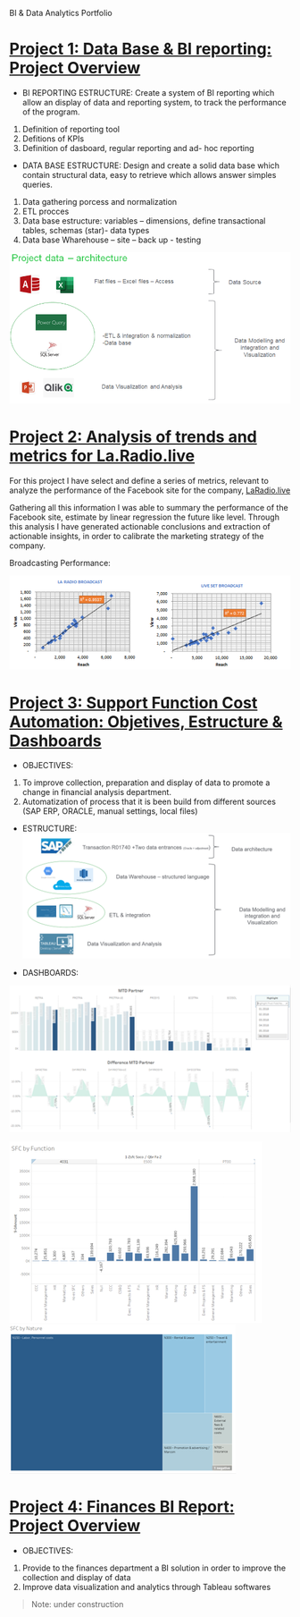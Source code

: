 BI &amp; Data Analytics Portfolio

# [Project 1: Data Base & BI reporting: Project Overview](https://github.com/gastonlucca/Gaston-Portfolio) 
* BI REPORTING ESTRUCTURE: Create a system of BI reporting which allow an display of data and reporting system, to track the performance of the program. 

1. Definition of reporting tool 
2. Defitions of KPIs
3. Definition of dasboard, regular reporting and ad- hoc reporting

* DATA BASE ESTRUCTURE: Design and create a solid data base which contain structural data, easy to retrieve which allows answer simples queries.

1. Data gathering porcess and normalization
2. ETL procces 
3. Data base estructure: variables – dimensions, define transactional tables, schemas (star)- data types
4. Data base Wharehouse – site – back up - testing

![](https://github.com/gastonlucca/Gaston-Portfolio/blob/master/BI%20MECON%20porject.PNG)

# [Project 2:  Analysis of trends and metrics for La.Radio.live](https://github.com/gastonlucca/Gaston-Portfolio)
For this project I have select and define a series of metrics, relevant to analyze the performance of the Facebook site for the company, [LaRadio.live](https://laradio.live/)

Gathering all this information I was able to summary the performance of the Facebook site, estimate by linear regression the future like level. Through this analysis I have generated actionable conclusions and extraction of actionable insights, in order to calibrate the marketing strategy of the company. 

Broadcasting Performance:

![Broadcasting Performance](https://github.com/gastonlucca/Gaston-Portfolio/blob/master/La%20Radio.%20Correlation.PNG)

# [Project 3: Support Function Cost Automation: Objetives, Estructure & Dashboards](https://github.com/gastonlucca/Gaston-Portfolio)
* OBJECTIVES: 

1. To improve collection, preparation and display of data to promote a change in financial analysis department.
2. Automatization of process that it is been build from different sources (SAP ERP, ORACLE, manual settings, local files) 

* ESTRUCTURE: 
![](https://github.com/gastonlucca/Gaston-Portfolio/blob/master/SFC.%20Data%20Model-%20Estructure.PNG)

* DASHBOARDS:

![](https://github.com/gastonlucca/Gaston-Portfolio/blob/master/SFC.%20Data%20Model%202-%20DASHBOARDS%201.png)

![](https://github.com/gastonlucca/Gaston-Portfolio/blob/master/SFC.%20Data%20Model%202-%20DASHBOARDS%202.png)
![](https://github.com/gastonlucca/Gaston-Portfolio/blob/master/SFC.%20Data%20Model%202-%20DASHBOARDS%203.png)


# [Project 4: Finances BI Report: Project Overview](https://github.com/gastonlucca/Gaston-Portfolio)
* OBJECTIVES: 

1. Provide to the finances department a BI solution in order to improve the collection and display of data
2. Improve data visualization and analytics through Tableau softwares

> Note: under construction

  


